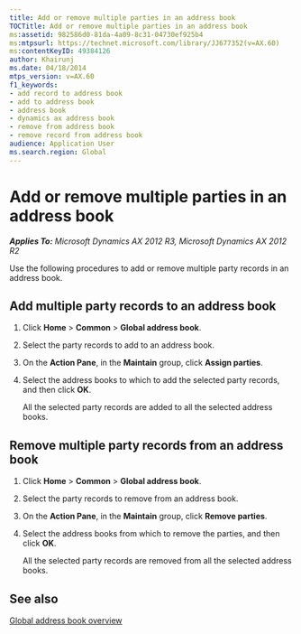 ```yaml
---
title: Add or remove multiple parties in an address book
TOCTitle: Add or remove multiple parties in an address book
ms:assetid: 982586d0-81da-4a09-8c31-04730ef925b4
ms:mtpsurl: https://technet.microsoft.com/library/JJ677352(v=AX.60)
ms:contentKeyID: 49384126
author: Khairunj
ms.date: 04/18/2014
mtps_version: v=AX.60
f1_keywords:
- add record to address book
- add to address book
- address book
- dynamics ax address book
- remove from address book
- remove record from address book
audience: Application User
ms.search.region: Global
---
```


# Add or remove multiple parties in an address book 


_**Applies To:** Microsoft Dynamics AX 2012 R3, Microsoft Dynamics AX 2012 R2_

Use the following procedures to add or remove multiple party records in an address book.

## Add multiple party records to an address book

1.  Click **Home** \> **Common** \> **Global address book**.

2.  Select the party records to add to an address book.

3.  On the **Action Pane**, in the **Maintain** group, click **Assign parties**.

4.  Select the address books to which to add the selected party records, and then click **OK**.
    
    All the selected party records are added to all the selected address books.

## Remove multiple party records from an address book

1.  Click **Home** \> **Common** \> **Global address book**.

2.  Select the party records to remove from an address book.

3.  On the **Action Pane**, in the **Maintain** group, click **Remove parties**.

4.  Select the address books from which to remove the parties, and then click **OK**.
    
    All the selected party records are removed from all the selected address books.

## See also

[Global address book overview](global-address-book-overview.md)

  


